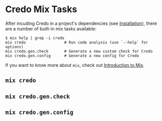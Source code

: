 # Credo Mix Tasks

After incuding Credo in a project's dependencies (see [Installation](installation.html)), there are a number of built-in mix tasks available:

```
$ mix help | grep -i credo
mix credo                 # Run code analysis (use `--help` for options)
mix credo.gen.check       # Generate a new custom check for Credo
mix credo.gen.config      # Generate a new config for Credo
```

If you want to know more about `mix`, check out [Introduction to Mix](https://elixir-lang.org/getting-started/mix-otp/introduction-to-mix.html).

## `mix credo`

## `mix credo.gen.check`

## `mix credo.gen.config`
